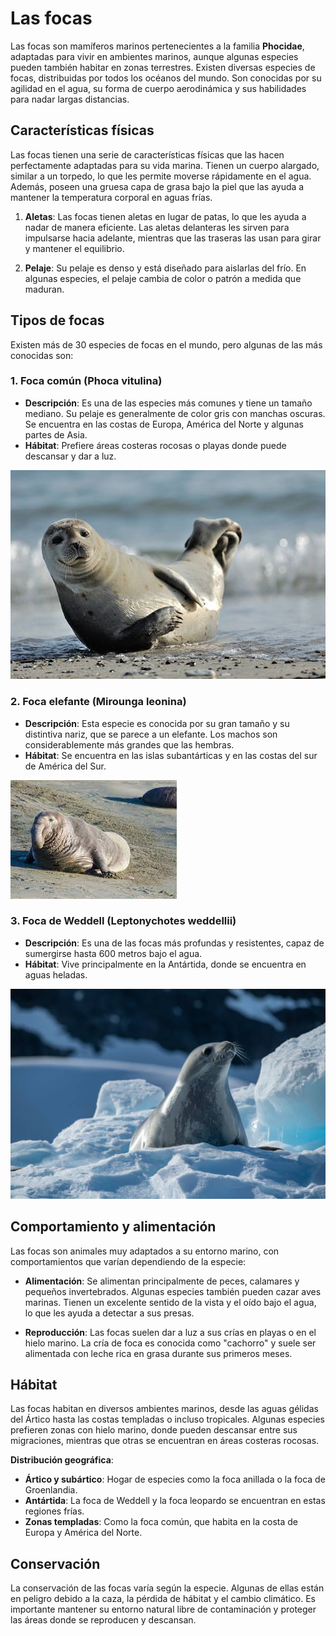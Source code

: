 # Las focas

Las focas son mamíferos marinos pertenecientes a la familia **Phocidae**, adaptadas para vivir en ambientes marinos, aunque algunas especies pueden también habitar en zonas terrestres. Existen diversas especies de focas, distribuidas por todos los océanos del mundo. Son conocidas por su agilidad en el agua, su forma de cuerpo aerodinámica y sus habilidades para nadar largas distancias.

## Características físicas

Las focas tienen una serie de características físicas que las hacen perfectamente adaptadas para su vida marina. Tienen un cuerpo alargado, similar a un torpedo, lo que les permite moverse rápidamente en el agua. Además, poseen una gruesa capa de grasa bajo la piel que las ayuda a mantener la temperatura corporal en aguas frías.

1. **Aletas**: Las focas tienen aletas en lugar de patas, lo que les ayuda a nadar de manera eficiente. Las aletas delanteras les sirven para impulsarse hacia adelante, mientras que las traseras las usan para girar y mantener el equilibrio.
   
2. **Pelaje**: Su pelaje es denso y está diseñado para aislarlas del frío. En algunas especies, el pelaje cambia de color o patrón a medida que maduran.

## Tipos de focas

Existen más de 30 especies de focas en el mundo, pero algunas de las más conocidas son:

### 1. **Foca común (Phoca vitulina)**
   - **Descripción**: Es una de las especies más comunes y tiene un tamaño mediano. Su pelaje es generalmente de color gris con manchas oscuras. Se encuentra en las costas de Europa, América del Norte y algunas partes de Asia.
   - **Hábitat**: Prefiere áreas costeras rocosas o playas donde puede descansar y dar a luz.
   
   ![Foca común](./imagenes/foca_comun.jpg)

### 2. **Foca elefante (Mirounga leonina)**
   - **Descripción**: Esta especie es conocida por su gran tamaño y su distintiva nariz, que se parece a un elefante. Los machos son considerablemente más grandes que las hembras.
   - **Hábitat**: Se encuentra en las islas subantárticas y en las costas del sur de América del Sur.
   
   ![Foca elefante](./imagenes/foca_elefante.jpg)

### 3. **Foca de Weddell (Leptonychotes weddellii)**
   - **Descripción**: Es una de las focas más profundas y resistentes, capaz de sumergirse hasta 600 metros bajo el agua.
   - **Hábitat**: Vive principalmente en la Antártida, donde se encuentra en aguas heladas.
   
   ![Foca de Weddell](./imagenes/foca_weddell.jpg)

## Comportamiento y alimentación

Las focas son animales muy adaptados a su entorno marino, con comportamientos que varían dependiendo de la especie:

- **Alimentación**: Se alimentan principalmente de peces, calamares y pequeños invertebrados. Algunas especies también pueden cazar aves marinas. Tienen un excelente sentido de la vista y el oído bajo el agua, lo que les ayuda a detectar a sus presas.

- **Reproducción**: Las focas suelen dar a luz a sus crías en playas o en el hielo marino. La cría de foca es conocida como "cachorro" y suele ser alimentada con leche rica en grasa durante sus primeros meses.

## Hábitat

Las focas habitan en diversos ambientes marinos, desde las aguas gélidas del Ártico hasta las costas templadas o incluso tropicales. Algunas especies prefieren zonas con hielo marino, donde pueden descansar entre sus migraciones, mientras que otras se encuentran en áreas costeras rocosas.

**Distribución geográfica**:
- **Ártico y subártico**: Hogar de especies como la foca anillada o la foca de Groenlandia.
- **Antártida**: La foca de Weddell y la foca leopardo se encuentran en estas regiones frías.
- **Zonas templadas**: Como la foca común, que habita en la costa de Europa y América del Norte.

## Conservación

La conservación de las focas varía según la especie. Algunas de ellas están en peligro debido a la caza, la pérdida de hábitat y el cambio climático. Es importante mantener su entorno natural libre de contaminación y proteger las áreas donde se reproducen y descansan.

